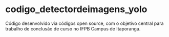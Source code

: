 # codigo_detectordeimagens_yolo
Código desenvolvido via códigos open source, com o objetivo central para trabalho de conclusão de curso no IFPB Campus de Itaporanga. 
